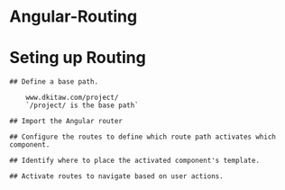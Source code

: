 # Angular-Routing

# Seting up Routing
    ## Define a base path.

        www.dkitaw.com/project/
        `/project/ is the base path`

    ## Import the Angular router 

    ## Configure the routes to define which route path activates which component.

    ## Identify where to place the activated component's template.

    ## Activate routes to navigate based on user actions. 